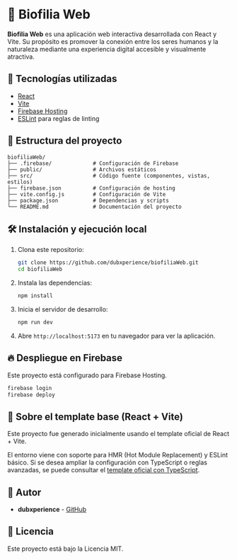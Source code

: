 # 🌿 Biofilia Web

**Biofilia Web** es una aplicación web interactiva desarrollada con React y Vite. Su propósito es promover la conexión entre los seres humanos y la naturaleza mediante una experiencia digital accesible y visualmente atractiva.

## 🚀 Tecnologías utilizadas

- [React](https://reactjs.org/)
- [Vite](https://vitejs.dev/)
- [Firebase Hosting](https://firebase.google.com/)
- [ESLint](https://eslint.org/) para reglas de linting

## 📁 Estructura del proyecto

```
biofiliaWeb/
├── .firebase/             # Configuración de Firebase
├── public/                # Archivos estáticos
├── src/                   # Código fuente (componentes, vistas, estilos)
├── firebase.json          # Configuración de hosting
├── vite.config.js         # Configuración de Vite
├── package.json           # Dependencias y scripts
└── README.md              # Documentación del proyecto
```

## 🛠️ Instalación y ejecución local

1. Clona este repositorio:

   ```bash
   git clone https://github.com/dubxperience/biofiliaWeb.git
   cd biofiliaWeb
   ```

2. Instala las dependencias:

   ```bash
   npm install
   ```

3. Inicia el servidor de desarrollo:

   ```bash
   npm run dev
   ```

4. Abre `http://localhost:5173` en tu navegador para ver la aplicación.

## 🔥 Despliegue en Firebase

Este proyecto está configurado para Firebase Hosting.

```bash
firebase login
firebase deploy
```

## 🧪 Sobre el template base (React + Vite)

Este proyecto fue generado inicialmente usando el template oficial de React + Vite.

El entorno viene con soporte para HMR (Hot Module Replacement) y ESLint básico. Si se desea ampliar la configuración con TypeScript o reglas avanzadas, se puede consultar el [template oficial con TypeScript](https://github.com/vitejs/vite/tree/main/packages/create-vite/template-react-ts).

## 👥 Autor

- **dubxperience** - [GitHub](https://github.com/dubxperience)

## 📄 Licencia

Este proyecto está bajo la Licencia MIT.
